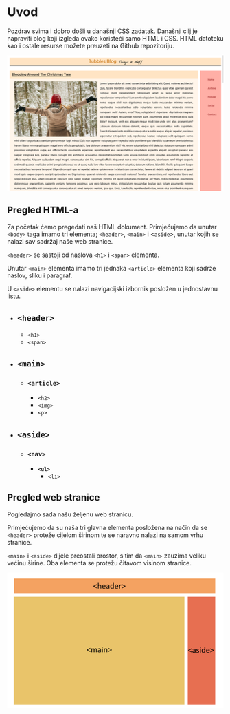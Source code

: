 # Uvod

Pozdrav svima i dobro došli u današnji CSS zadatak. Današnji cilj je napraviti blog koji izgleda ovako koristeći samo HTML i CSS. HTML datoteku kao i ostale resurse možete preuzeti na Github repozitoriju.

![site_preview](./bubblesblog_finished_preview.png)

## Pregled HTML-a

Za početak ćemo pregedati naš HTML dokument. Primjećujemo da unutar `<body>` taga imamo tri elementa; `<header>`, `<main>` i <`aside`>, unutar kojih se nalazi sav sadržaj naše web stranice.

`<header>` se sastoji od naslova `<h1>` i `<span>` elementa.

Unutar `<main>` elementa imamo tri jednaka `<article>` elementa koji sadrže naslov, sliku i paragraf.

U `<aside>` elementu se nalazi navigacijski izbornik posložen u jednostavnu listu.

- ## `<header>`
  - `<h1>`
  - `<span>`
- ## `<main>`
  - ### `<article>`
    - `<h2>`
    - `<img>`
    - `<p>`
- ## `<aside>`
  - ### `<nav>`
    - **`<ul>`**
      - `<li>`

## Pregled web stranice

Pogledajmo sada našu željenu web stranicu.

Primjećujemo da su naša tri glavna elementa posložena na način da se `<header>` proteže cijelom širinom te se naravno nalazi na samom vrhu stranice.

`<main>` i `<aside>` dijele preostali prostor, s tim da `<main>` zauzima veliku većinu širine. Oba elementa se protežu čitavom visinom stranice.

![layout](./layout.png)
